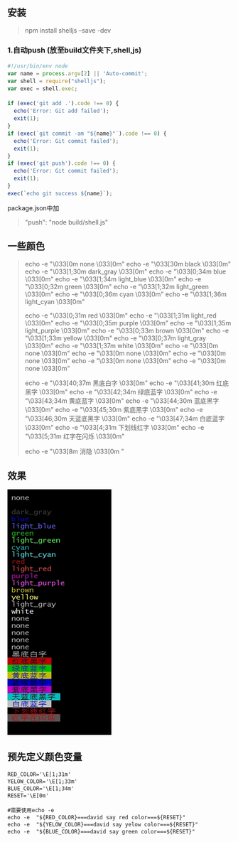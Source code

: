 ## 安装

> npm install shelljs –save -dev

### 1.自动push  (放至build文件夹下,shell,js)

```js
#!/usr/bin/env node
var name = process.argv[2] || 'Auto-commit';
var shell = require("shelljs");
var exec = shell.exec;

if (exec('git add .').code !== 0) {
  echo('Error: Git add failed');
  exit(1);
}
if (exec(`git commit -am "${name}"`).code !== 0) {
  echo('Error: Git commit failed');
  exit(1);
}
if (exec('git push').code !== 0) {
  echo('Error: Git commit failed');
  exit(1);
}
exec(`echo git success ${name}`);

```

package.json中加

> "push": "node build/shell.js"

## 一些颜色

> echo -e "\033[0m none \033[0m"
> echo -e "\033[30m black \033[0m"
> echo -e "\033[1;30m dark_gray \033[0m"
> echo -e "\033[0;34m blue \033[0m"
> echo -e "\033[1;34m light_blue \033[0m"
> echo -e "\033[0;32m green \033[0m"
> echo -e "\033[1;32m light_green \033[0m"
> echo -e "\033[0;36m cyan \033[0m"
> echo -e "\033[1;36m light_cyan \033[0m"
>
> echo -e "\033[0;31m red \033[0m"
> echo -e "\033[1;31m light_red \033[0m"
> echo -e "\033[0;35m purple \033[0m"
> echo -e "\033[1;35m light_purple \033[0m"
> echo -e "\033[0;33m brown \033[0m"
> echo -e "\033[1;33m yellow \033[0m"
> echo -e "\033[0;37m light_gray \033[0m"
> echo -e "\033[1;37m white \033[0m"
> echo -e "\033[0m none \033[0m"
> echo -e "\033[0m none \033[0m"
> echo -e "\033[0m none \033[0m"
> echo -e "\033[0m none \033[0m"
> echo -e "\033[0m none \033[0m"
>
> echo -e "\033[40;37m 黑底白字 \033[0m"
> echo -e "\033[41;30m 红底黑字 \033[0m"
> echo -e "\033[42;34m 绿底蓝字 \033[0m"
> echo -e "\033[43;34m 黄底蓝字 \033[0m"
> echo -e "\033[44;30m 蓝底黑字 \033[0m"
> echo -e "\033[45;30m 紫底黑字 \033[0m"
> echo -e "\033[46;30m 天蓝底黑字 \033[0m"
> echo -e "\033[47;34m 白底蓝字 \033[0m"
> echo -e "\033[4;31m 下划线红字 \033[0m"
> echo -e "\033[5;31m 红字在闪烁 \033[0m"
>
> echo -e "\033[8m 消隐 \033[0m "

## 效果

![](https://raw.githubusercontent.com/MagicDavid20/ResForBlog/master/shell_color/sample1.jpg)

## 预先定义颜色变量

```shell
RED_COLOR='\E[1;31m'  
YELOW_COLOR='\E[1;33m' 
BLUE_COLOR='\E[1;34m'  
RESET='\E[0m'

#需要使用echo -e
echo -e  "${RED_COLOR}===david say red color===${RESET}"
echo -e  "${YELOW_COLOR}===david say yelow color===${RESET}"
echo -e  "${BLUE_COLOR}===david say green color===${RESET}"
```



